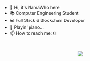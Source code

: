 - 👋 Hi, it's NamaWho here!
- 📚 Computer Engineering Student
- 💻 Full Stack & Blockchain Developer
- 🎹 Playin' piano...
- 📫 How to reach me: <a href="mailto:namaki.work@gmail.com"><img src="https://img.shields.io/static/v1?message=Gmail&logo=gmail&label=&color=D14836&logoColor=white&labelColor=&style=for-the-badge" height="16px" alt="gmail logo"/></a>

<br/>

<p align="center">
    <img src="https://api.visitorbadge.io/api/visitors?path=https%3A%2F%2Fgithub.com%2FNamaWho&labelColor=%23d9e3f0&countColor=%2337d67a">
</p>